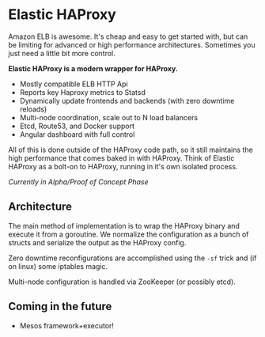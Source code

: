 # Elastic HAProxy

Amazon ELB is awesome. It's cheap and easy to get started with, but can be limiting for advanced or high performance architectures. Sometimes you just need a little bit more control.

**Elastic HAProxy is a modern wrapper for HAProxy.**

* Mostly compatible ELB HTTP Api
* Reports key Haproxy metrics to Statsd
* Dynamically update frontends and backends (with zero downtime reloads)
* Multi-node coordination, scale out to N load balancers
* Etcd, Route53, and Docker support
* Angular dashboard with full control

All of this is done outside of the HAProxy code path, so it still maintains the high performance that comes baked in with HAProxy. Think of Elastic HAProxy as a bolt-on to HAProxy, running in it's own isolated process.

*Currently in Alpha/Proof of Concept Phase*

## Architecture

The main method of implementation is to wrap the HAProxy binary and execute it from a goroutine. We normalize the configuration as a bunch of structs and serialize the output as the HAProxy config.

Zero downtime reconfigurations are accomplished using the `-sf` trick and (if on linux) some iptables magic.

Multi-node configuration is handled via ZooKeeper (or possibly etcd).

## Coming in the future

* Mesos framework+executor!
